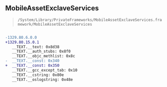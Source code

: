 ## MobileAssetExclaveServices

> `/System/Library/PrivateFrameworks/MobileAssetExclaveServices.framework/MobileAssetExclaveServices`

```diff

-1329.80.6.0.0
+1329.80.15.0.1
   __TEXT.__text: 0x8d38
   __TEXT.__auth_stubs: 0x8f0
   __TEXT.__objc_methlist: 0x8c
-  __TEXT.__const: 0x340
+  __TEXT.__const: 0x350
   __TEXT.__gcc_except_tab: 0x10
   __TEXT.__cstring: 0x80e
   __TEXT.__oslogstring: 0x48e

```
